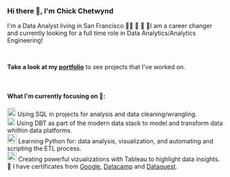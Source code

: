 ### Hi there 👋, I'm Chick Chetwynd

I'm a Data Analyst living in San Francisco :man_cartwheeling: :partying_face: :confetti_ball: :balloon:I am a career changer and currently looking for a full time role in Data Analytics/Analytics Engineering!

<br>

__Take a look at my [portfolio](https://github.com/chickchetwynd/portfolio)__ to see projects that I've worked on.

<br>

#### What I'm currently focusing on :thinking::


<img width="20" alt="Screenshot 2023-04-20 at 11 26 12 AM" src="https://user-images.githubusercontent.com/121225842/233455102-4c5664a2-a6c6-426e-833a-ecb769a5589c.png"> Using SQL in projects for analysis and data cleaning/wrangling.
<br />
<img width="18" alt="Screenshot 2023-04-20 at 11 21 39 AM" src="https://user-images.githubusercontent.com/121225842/233454095-dc4031a3-b8f2-4953-8f71-aca7c3cbdfa0.png"> Using DBT as part of the modern data stack to model and transform data whithin data platforms.
<br />
<img width="22" alt="Screenshot 2023-04-20 at 11 29 17 AM" src="https://user-images.githubusercontent.com/121225842/233455717-e7bd55dc-1d6b-4fd4-ba05-33bdfdecac65.png"> Learning Python for: data analysis, visualization, and automating and scripting the ETL process. 
<br />
<img width="22" alt="Screenshot 2023-04-20 at 11 27 21 AM" src="https://user-images.githubusercontent.com/121225842/233455346-64aea635-66f6-4210-9c64-dbf0dee55a16.png"> Creating powerful vizualizations with Tableau to highlight data insights.
<br />
:open_book: I have certificates from [Google](https://coursera.org/share/7954beeb76eb69aef1200b389fb327c1), [Datacamp](https://www.datacamp.com/certificate/DAA0012188002271) and [Dataquest](https://app.dataquest.io/view_cert/9Z1BINVDXX6ZFH0UZ1FQ).


<!--
**chickchetwynd/chickchetwynd** is a ✨ _special_ ✨ repository because its `README.md` (this file) appears on your GitHub profile.

Here are some ideas to get you started:

- 🔭 I’m currently working on ...
- 🌱 I’m currently learning ...
- 👯 I’m looking to collaborate on ...
- 🤔 I’m looking for help with ...
- 💬 Ask me about ...
- 📫 How to reach me: ...
- 😄 Pronouns: ...
- ⚡ Fun fact: ...
-->
